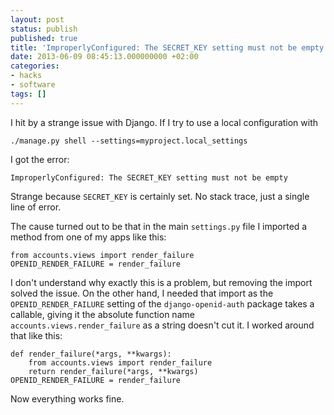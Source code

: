 ```yaml
---
layout: post
status: publish
published: true
title: 'ImproperlyConfigured: The SECRET_KEY setting must not be empty'
date: 2013-06-09 08:45:13.000000000 +02:00
categories:
- hacks
- software
tags: []
---
```

I hit by a strange issue with Django. If I try to use a local configuration with

```
./manage.py shell --settings=myproject.local_settings
```

I got the error:

```
ImproperlyConfigured: The SECRET_KEY setting must not be empty
```

Strange because `SECRET_KEY` is certainly set. No stack trace, just a single line of error.

The cause turned out to be that in the main `settings.py` file I imported a method from one of my apps like this:

```
from accounts.views import render_failure
OPENID_RENDER_FAILURE = render_failure
```

I don't understand why exactly this is a problem, but removing the import solved the issue. On the other hand, I needed that import as the `OPENID_RENDER_FAILURE` setting of the `django-openid-auth` package takes a callable, giving it the absolute function name `accounts.views.render_failure` as a string doesn't cut it. I worked around that like this:

```
def render_failure(*args, **kwargs):
    from accounts.views import render_failure
    return render_failure(*args, **kwargs)
OPENID_RENDER_FAILURE = render_failure
```

Now everything works fine.
